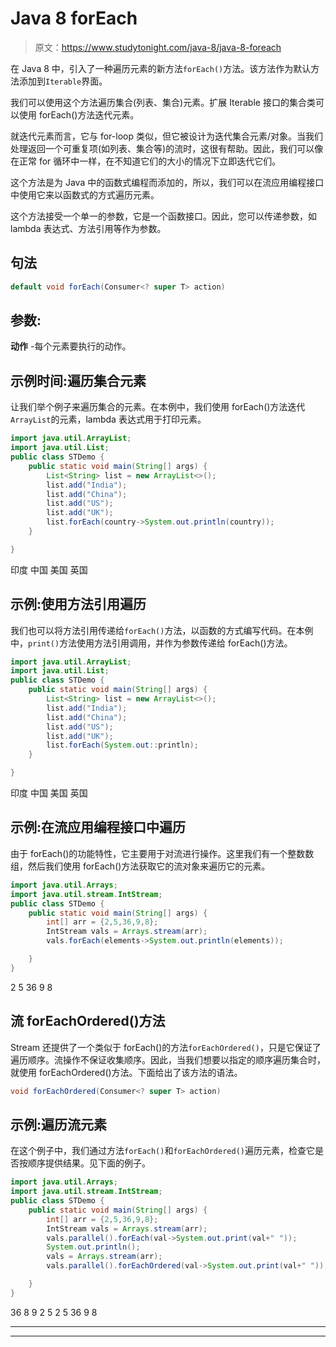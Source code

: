 # Java 8 forEach

> 原文：<https://www.studytonight.com/java-8/java-8-foreach>

在 Java 8 中，引入了一种遍历元素的新方法`forEach()`方法。该方法作为默认方法添加到`Iterable`界面。

我们可以使用这个方法遍历集合(列表、集合)元素。扩展 Iterable 接口的集合类可以使用 forEach()方法迭代元素。

就迭代元素而言，它与 for-loop 类似，但它被设计为迭代集合元素/对象。当我们处理返回一个可重复项(如列表、集合等)的流时，这很有帮助。因此，我们可以像在正常 for 循环中一样，在不知道它们的大小的情况下立即迭代它们。

这个方法是为 Java 中的函数式编程而添加的，所以，我们可以在流应用编程接口中使用它来以函数式的方式遍历元素。

这个方法接受一个单一的参数，它是一个函数接口。因此，您可以传递参数，如 lambda 表达式、方法引用等作为参数。

## 句法

```java
default void forEach(Consumer<? super T> action)
```

## 参数:

**动作** -每个元素要执行的动作。

## 示例时间:遍历集合元素

让我们举个例子来遍历集合的元素。在本例中，我们使用 forEach()方法迭代`ArrayList`的元素，lambda 表达式用于打印元素。

```java
import java.util.ArrayList;
import java.util.List;
public class STDemo {
	public static void main(String[] args) {
		List<String> list = new ArrayList<>(); 
		list.add("India");
		list.add("China");
		list.add("US");
		list.add("UK");
		list.forEach(country->System.out.println(country));
	}

}
```

印度
中国
美国
英国

## 示例:使用方法引用遍历

我们也可以将方法引用传递给`forEach()`方法，以函数的方式编写代码。在本例中，`print()`方法使用方法引用调用，并作为参数传递给 forEach()方法。

```java
import java.util.ArrayList;
import java.util.List;
public class STDemo {
	public static void main(String[] args) {
		List<String> list = new ArrayList<>(); 
		list.add("India");
		list.add("China");
		list.add("US");
		list.add("UK");
		list.forEach(System.out::println);
	}

}
```

印度
中国
美国
英国

## 示例:在流应用编程接口中遍历

由于 forEach()的功能特性，它主要用于对流进行操作。这里我们有一个整数数组，然后我们使用 forEach()方法获取它的流对象来遍历它的元素。

```java
import java.util.Arrays;
import java.util.stream.IntStream;
public class STDemo {
	public static void main(String[] args) {
		int[] arr = {2,5,36,9,8};
		IntStream vals = Arrays.stream(arr);
		vals.forEach(elements->System.out.println(elements));

	}
}
```

2
5
36
9
8

## 流 forEachOrdered()方法

Stream 还提供了一个类似于 forEach()的方法`forEachOrdered()`，只是它保证了遍历顺序。流操作不保证收集顺序。因此，当我们想要以指定的顺序遍历集合时，就使用 forEachOrdered()方法。下面给出了该方法的语法。

```java
void forEachOrdered(Consumer<? super T> action)
```

## 示例:遍历流元素

在这个例子中，我们通过方法`forEach()`和`forEachOrdered()`遍历元素，检查它是否按顺序提供结果。见下面的例子。

```java
import java.util.Arrays;
import java.util.stream.IntStream;
public class STDemo {
	public static void main(String[] args) {
		int[] arr = {2,5,36,9,8};
		IntStream vals = Arrays.stream(arr);
		vals.parallel().forEach(val->System.out.print(val+" "));
		System.out.println();
		vals = Arrays.stream(arr);
		vals.parallel().forEachOrdered(val->System.out.print(val+" "));

	}
}
```

36 8 9 2 5
2 5 36 9 8

* * *

* * *